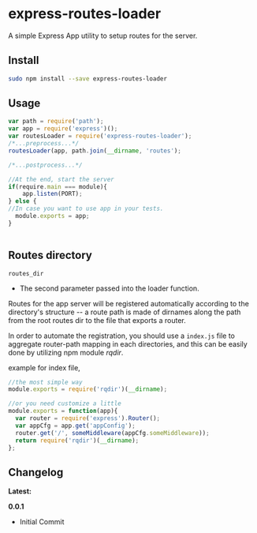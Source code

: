 express-routes-loader
============

A simple Express App utility to setup routes for the server.

## Install

```bash
sudo npm install --save express-routes-loader
```

## Usage

```js
var path = require('path');
var app = require('express')();
var routesLoader = require('express-routes-loader');
/*...preprocess...*/
routesLoader(app, path.join(__dirname, 'routes');

/*...postprocess...*/

//At the end, start the server
if(require.main === module){
    app.listen(PORT);
} else {
//In case you want to use app in your tests.
  module.exports = app;
}
 
```

## Routes directory
`routes_dir`

* The second parameter passed into the loader function.

Routes for the app server will be registered automatically according to the directory's structure -- a route path is made of dirnames along the path from the root routes dir to the file that exports a router. 

In order to automate the registration, you should use a `index.js` file to aggregate router-path mapping in each directories, and this can be easily done by utilizing npm module *rqdir*.

example for index file,
```js
//the most simple way
module.exports = require('rqdir')(__dirname);

//or you need customize a little
module.exports = function(app){
  var router = require('express').Router();
  var appCfg = app.get('appConfig');
  router.get('/', someMiddleware(appCfg.someMiddleware));
  return require('rqdir')(__dirname);
};
```
## Changelog

**Latest:**

**0.0.1**

* Initial Commit
